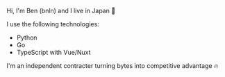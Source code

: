 Hi, I'm Ben (bnln) and I live in Japan 🗾

I use the following technologies:
* Python 
* Go
* TypeScript with Vue/Nuxt

I'm an independent contracter turning bytes into competitive advantage 🔥

